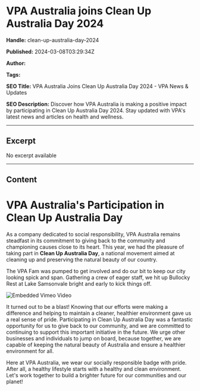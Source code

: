 # VPA Australia joins Clean Up Australia Day 2024

**Handle:** clean-up-australia-day-2024

**Published:** 2024-03-08T03:29:34Z

**Author:**  

**Tags:** 

**SEO Title:** VPA Australia Joins Clean Up Australia Day 2024 - VPA News & Updates

**SEO Description:** Discover how VPA Australia is making a positive impact by participating in Clean Up Australia Day 2024. Stay updated with VPA's latest news and articles on health and wellness.

---

## Excerpt

No excerpt available

---

## Content

# VPA Australia's Participation in Clean Up Australia Day

As a company dedicated to social responsibility, VPA Australia remains steadfast in its commitment to giving back to the community and championing causes close to its heart. This year, we had the pleasure of taking part in **Clean Up Australia Day**, a national movement aimed at cleaning up and preserving the natural beauty of our country.

The VPA Fam was pumped to get involved and do our bit to keep our city looking spick and span. Gathering a crew of eager staff, we hit up Bullocky Rest at Lake Samsonvale bright and early to kick things off.

![Embedded Vimeo Video](https://player.vimeo.com/video/920782101?autoplay=0&loop=0&transparent=0)

It turned out to be a blast! Knowing that our efforts were making a difference and helping to maintain a cleaner, healthier environment gave us a real sense of pride. Participating in Clean Up Australia Day was a fantastic opportunity for us to give back to our community, and we are committed to continuing to support this important initiative in the future. We urge other businesses and individuals to jump on board, because together, we are capable of keeping the natural beauty of Australia and ensure a healthier environment for all.

Here at VPA Australia, we wear our socially responsible badge with pride. After all, a healthy lifestyle starts with a healthy and clean environment. Let's work together to build a brighter future for our communities and our planet!

